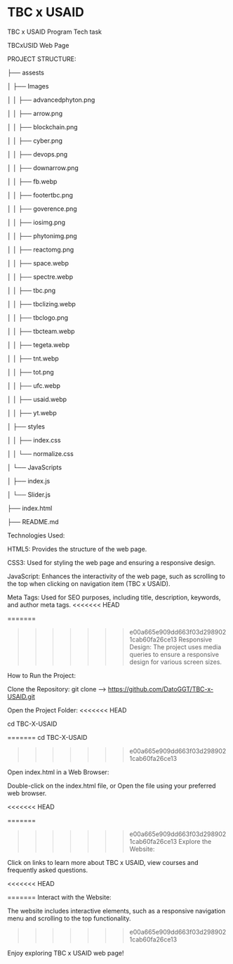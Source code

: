 # TBC x USAID

 TBC x USAID Program Tech task

	
TBCxUSID Web Page


PROJECT STRUCTURE:


  ├── assests
  
  │   ├── Images
  
  │   │   ├── advancedphyton.png
 
  │   │   ├── arrow.png
  
  │   │   ├── blockchain.png
  
  │   │   ├── cyber.png
  
  │   │   ├── devops.png
  
  │   │   ├── downarrow.png
  
  │   │   ├── fb.webp
  
  │   │   ├── footertbc.png
  
  │   │   ├── goverence.png
  
  │   │   ├── iosimg.png
  
  │   │   ├── phytonimg.png
  
  │   │   ├── reactomg.png
  
  │   │   ├── space.webp
  
  │   │   ├── spectre.webp
  
  │   │   ├── tbc.png
  
  │   │   ├── tbclizing.webp
  
  │   │   ├── tbclogo.png
  
  │   │   ├── tbcteam.webp
  
  │   │   ├── tegeta.webp
  
  │   │   ├── tnt.webp
  
  │   │   ├── tot.png
  
  │   │   ├── ufc.webp
  
  │   │   ├── usaid.webp
  
  │   │   ├── yt.webp
  
 
  
  │   ├── styles
  
  │   │   ├── index.css
  
  │   │   └── normalize.css
  
  │   └── JavaScripts
  
  │       ├── index.js
  
  │       └── Slider.js
  
  ├── index.html
  
  ├── README.md
  
  



Technologies Used:

HTML5: Provides the structure of the web page.

CSS3: Used for styling the web page and ensuring a responsive design.

JavaScript: Enhances the interactivity of the web page, such as scrolling to the 
top when clicking on  navigation item (TBC x USAID).

Meta Tags: Used for SEO purposes, including title, description, keywords, and author meta tags.
<<<<<<< HEAD


=======
>>>>>>> e00a665e909dd663f03d2989021cab60fa26ce13
Responsive Design: The project uses media queries to ensure a responsive design for various screen sizes.



How to Run the Project:

Clone the Repository:
git clone --> https://github.com/DatoGGT/TBC-x-USAID.git

Open the Project Folder:
<<<<<<< HEAD

cd  TBC-X-USAID

=======
cd TBC-X-USAID
>>>>>>> e00a665e909dd663f03d2989021cab60fa26ce13

Open index.html in a Web Browser:

Double-click on the index.html file, or
Open the file using your preferred web browser.


<<<<<<< HEAD


=======
>>>>>>> e00a665e909dd663f03d2989021cab60fa26ce13
Explore the Website:

Click on links to learn more about TBC x USAID, view courses and frequently asked questions.

<<<<<<< HEAD

=======
Interact with the Website:

The website includes interactive elements, such as a responsive navigation menu and scrolling to the top functionality.

>>>>>>> e00a665e909dd663f03d2989021cab60fa26ce13

Enjoy exploring TBC x USAID web page!






